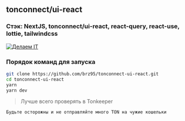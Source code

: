 ## tonconnect/ui-react
### Стэк: NextJS, tonconnect/ui-react, react-query, react-use, lottie, tailwindcss

[![Делаем IT](https://delaemit.ru/wp-content/uploads/2022/12/cropped-Slide-16_9-38-1-32x32.png)](https://delaemit.ru/)

### Порядок команд для запуска
```sh
git clone https://github.com/brz95/tonconnect-ui-react.git
cd tonconnect-ui-react
yarn
yarn dev
```

> Лучше всего проверять в Tonkeeper

`Будьте осторожны и не отправляйте много TON на чужие кошельки`
